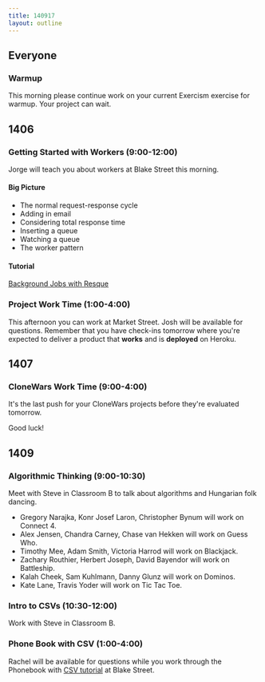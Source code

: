 ```yaml
---
title: 140917
layout: outline
---
```


## Everyone

### Warmup

This morning please continue work on your current Exercism exercise for warmup. Your
project can wait.

## 1406

### Getting Started with Workers (9:00-12:00)

Jorge will teach you about workers at Blake Street this morning.

#### Big Picture

* The normal request-response cycle
* Adding in email
* Considering total response time
* Inserting a queue
* Watching a queue
* The worker pattern

#### Tutorial

[Background Jobs with Resque](http://tutorials.jumpstartlab.com/topics/performance/background_jobs.html)

### Project Work Time (1:00-4:00)

This afternoon you can work at Market Street. Josh will be available for questions.
Remember that you have check-ins tomorrow where you're expected to deliver a product
that **works** and is **deployed** on Heroku.

## 1407

### CloneWars Work Time (9:00-4:00)

It's the last push for your CloneWars projects before they're evaluated tomorrow.

Good luck!

## 1409

### Algorithmic Thinking (9:00-10:30)

Meet with Steve in Classroom B to talk about algorithms and Hungarian folk dancing.

* Gregory Narajka, Konr Josef Laron, Christopher Bynum will work on Connect 4.
* Alex Jensen, Chandra Carney, Chase van Hekken will work on Guess Who.
* Timothy Mee, Adam Smith, Victoria Harrod will work on Blackjack.
* Zachary Routhier, Herbert Joseph, David Bayendor will work on Battleship.
* Kalah Cheek, Sam Kuhlmann, Danny Glunz will work on Dominos.
* Kate Lane, Travis Yoder will work on Tic Tac Toe.

### Intro to CSVs (10:30-12:00)

Work with Steve in Classroom B.

### Phone Book with CSV (1:00-4:00)

Rachel will be available for questions while you work through the Phonebook with [CSV tutorial](http://tutorials.jumpstartlab.com/academy/workshops/phonebook-csv-tdd/phone_book_i.html) at Blake Street.
